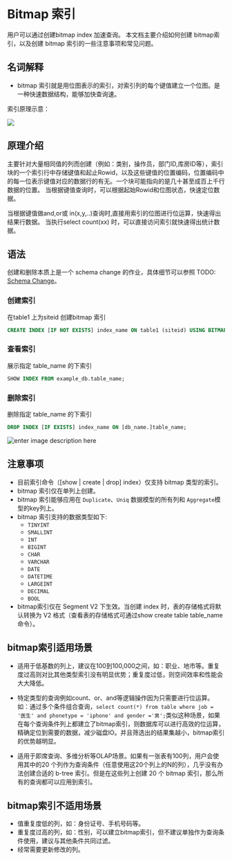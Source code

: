# Bitmap 索引

用户可以通过创建bitmap index 加速查询。
本文档主要介绍如何创建 bitmap索引，以及创建 bitmap 索引的一些注意事项和常见问题。

## 名词解释

- bitmap 索引就是用位图表示的索引，对索引列的每个键值建立一个位图。是一种快速数据结构，能够加快查询速。

索引原理示意：

![](https://qcloudimg.tencent-cloud.cn/raw/7ab7ff735623cb59299b077ecbe5585c.jpg)

## 原理介绍

主要针对大量相同值的列而创建（例如：类别，操作员，部门ID,库房ID等），索引块的一个索引行中存储键值和起止Rowid，以及这些键值的位置编码，位置编码中的每一位表示键值对应的数据行的有无。一个块可能指向的是几十甚至成百上千行数据的位置。
当根据键值查询时，可以根据起始Rowid和位图状态，快速定位数据。

当根据键值做and,or或 in(x,y,..)查询时,直接用索引的位图进行位运算，快速得出结果行数据。
当执行select count(xx) 时，可以直接访问索引就快速得出统计数据。

## 语法

创建和删除本质上是一个 schema change 的作业，具体细节可以参照 TODO: [Schema Change](../../advanced/alter-table/schema-change.md)。

### 创建索引

在table1 上为siteid 创建bitmap 索引

```sql
CREATE INDEX [IF NOT EXISTS] index_name ON table1 (siteid) USING BITMAP COMMENT 'balabala';
```

### 查看索引

展示指定 table_name 的下索引

```sql
SHOW INDEX FROM example_db.table_name;
```

### 删除索引

删除指定 table_name 的下索引

```sql
DROP INDEX [IF EXISTS] index_name ON [db_name.]table_name;
```


![enter image description here](/tencent/api/attachments/s3/url?attachmentid=780913)

## 注意事项

- 目前索引命令（[show | create | drop] index）仅支持 bitmap 类型的索引。
- bitmap 索引仅在单列上创建。
- bitmap 索引能够应用在 `Duplicate`、`Uniq`  数据模型的所有列和 `Aggregate`模型的key列上。
- bitmap 索引支持的数据类型如下:
  - `TINYINT`
  - `SMALLINT`
  - `INT`
  - `BIGINT`
  - `CHAR`
  - `VARCHAR`
  - `DATE`
  - `DATETIME`
  - `LARGEINT`
  - `DECIMAL`
  - `BOOL`
- bitmap索引仅在 Segment V2 下生效。当创建 index 时，表的存储格式将默认转换为 V2 格式（查看表的存储格式可通过show create table table_name命令）。

## bitmap索引适用场景

- 适用于低基数的列上，建议在100到100,000之间，如：职业、地市等。重复度过高则对比其他类型索引没有明显优势；重复度过低，则空间效率和性能会大大降低。

- 特定类型的查询例如count、or、and等逻辑操作因为只需要进行位运算。如：通过多个条件组合查询，`select count(*) from table where job = '医生' and phonetype = 'iphone' and gender ='男';`类似这种场景，如果在每个查询条件列上都建立了bitmap索引，则数据库可以进行高效的位运算，精确定位到需要的数据，减少磁盘IO。并且筛选出的结果集越小，bitmap索引的优势越明显。

- 适用于即席查询、多维分析等OLAP场景。如果有一张表有100列，用户会使用其中的20 个列作为查询条件（任意使用这20个列上的N的列），几乎没有办法创建合适的 b-tree 索引。但是在这些列上创建 20 个 bitmap 索引，那么所有的查询都可以应用到索引。

## bitmap索引不适用场景

- 值重复度低的列，如：身份证号、手机号码等。
- 重复度过高的列，如：性别，可以建立bitmap索引，但不建议单独作为查询条件使用，建议与其他条件共同过滤。
- 经常需要更新修改的列。
